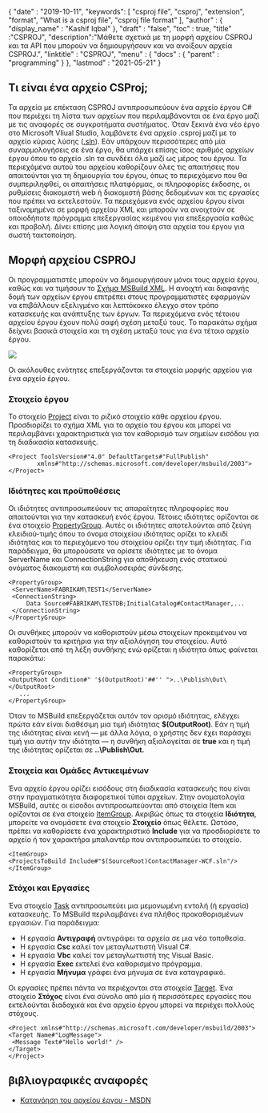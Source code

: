 {
  "date" : "2019-10-11",
  "keywords": [ "csproj file", "csproj", "extension", "format", "What is a csproj file", "csproj file format" ],
  "author" : {
    "display_name" : "Kashif Iqbal"
},
  "draft" : "false",
  "toc" : true,
  "title" :"CSPROJ",
  "description":"Μάθετε σχετικά με τη μορφή αρχείου CSPROJ και τα API που μπορούν να δημιουργήσουν και να ανοίξουν αρχεία CSPROJ.",
  "linktitle" : "CSPROJ",
  "menu" : {
    "docs" : {
      "parent" : "programming"
}
},
  "lastmod" : "2021-05-21"
}

## Τι είναι ένα αρχείο CSProj;
Τα αρχεία με επέκταση CSPROJ αντιπροσωπεύουν ένα αρχείο έργου C# που περιέχει τη λίστα των αρχείων που περιλαμβάνονται σε ένα έργο μαζί με τις αναφορές σε συγκροτήματα συστήματος. Όταν ξεκινά ένα νέο έργο στο Microsoft VIiual Studio, λαμβάνετε ένα αρχείο .csproj μαζί με το αρχείο κύριας λύσης ([.sln](/el/programming/sln/)). Εάν υπάρχουν περισσότερες από μία συναρμολογήσεις σε ένα έργο, θα υπάρχει επίσης ίσος αριθμός αρχείων έργου όπου το αρχείο .sln τα συνδέει όλα μαζί ως μέρος του έργου. Τα περιεχόμενα αυτού του αρχείου καθορίζουν όλες τις απαιτήσεις που απαιτούνται για τη δημιουργία του έργου, όπως το περιεχόμενο που θα συμπεριληφθεί, οι απαιτήσεις πλατφόρμας, οι πληροφορίες έκδοσης, οι ρυθμίσεις διακομιστή web ή διακομιστή βάσης δεδομένων και τις εργασίες που πρέπει να εκτελεστούν. Τα περιεχόμενα ενός αρχείου έργου είναι ταξινομημένα σε μορφή αρχείου XML και μπορούν να ανοιχτούν σε οποιοδήποτε πρόγραμμα επεξεργασίας κειμένου για επεξεργασία καθώς και προβολή. Δίνει επίσης μια λογική άποψη στα αρχεία του έργου για σωστή τακτοποίηση.

## Μορφή αρχείου CSPROJ #

Οι προγραμματιστές μπορούν να δημιουργήσουν μόνοι τους αρχεία έργου, καθώς και να τιμήσουν το [Σχήμα MSBuild XML](https://msdn.microsoft.com/library/5dy88c2e.aspx). Η ανοιχτή και διαφανής δομή των αρχείων έργου επιτρέπει στους προγραμματιστές εφαρμογών να επιβάλλουν εξελιγμένο και λεπτόκοκκο έλεγχο στον τρόπο κατασκευής και ανάπτυξης των έργων. Τα περιεχόμενα ενός τέτοιου αρχείου έργου έχουν πολύ σαφή σχέση μεταξύ τους. Το παρακάτω σχήμα δείχνει βασικά στοιχεία και τη σχέση μεταξύ τους για ένα τέτοιο αρχείο έργου.

![](https://learn.microsoft.com/en-us/aspnet/web-forms/overview/deployment/web-deployment-in-the-enterprise/understanding-the-project-file/_static/image2.png)

Οι ακόλουθες ενότητες επεξεργάζονται τα στοιχεία μορφής αρχείου για ένα αρχείο έργου.

### Στοιχείο έργου ###

Το στοιχείο [Project](https://msdn.microsoft.com/library/bcxfsh87.aspx) είναι το ριζικό στοιχείο κάθε αρχείου έργου. Προσδιορίζει το σχήμα XML για το αρχείο του έργου και μπορεί να περιλαμβάνει χαρακτηριστικά για τον καθορισμό των σημείων εισόδου για τη διαδικασία κατασκευής.

```
<Project ToolsVersion#"4.0" DefaultTargets#"FullPublish"
        xmlns#"http://schemas.microsoft.com/developer/msbuild/2003">
</Project>
```

### Ιδιότητες και προϋποθέσεις

Οι ιδιότητες αντιπροσωπεύουν τις απαραίτητες πληροφορίες που απαιτούνται για την κατασκευή ενός έργου. Τέτοιες ιδιότητες ορίζονται σε ένα στοιχείο [PropertyGroup](https://msdn.microsoft.com/library/t4w159bs.aspx). Αυτές οι ιδιότητες αποτελούνται από ζεύγη κλειδιού-τιμής όπου το όνομα στοιχείου ιδιότητας ορίζει το κλειδί ιδιότητας και το περιεχόμενο του στοιχείου ορίζει την τιμή ιδιότητας. Για παράδειγμα, θα μπορούσατε να ορίσετε ιδιότητες με το όνομα ServerName και ConnectionString για αποθήκευση ενός στατικού ονόματος διακομιστή και συμβολοσειράς σύνδεσης.

```
<PropertyGroup>    
 <ServerName>FABRIKAM\TEST1</ServerName>
 <ConnectionString>
     Data Source#FABRIKAM\TESTDB;InitialCatalog#ContactManager,...
 </ConnectionString>
</PropertyGroup>
```

Οι συνθήκες μπορούν να καθοριστούν μέσω στοιχείων προκειμένου να καθοριστούν τα κριτήρια για την αξιολόγηση του στοιχείου. Αυτό καθορίζεται από τη λέξη συνθήκης ενώ ορίζεται η ιδιότητα όπως φαίνεται παρακάτω:

```
<PropertyGroup>
<OutputRoot Condition#" '$(OutputRoot)'##'' ">..\Publish\Out\</OutputRoot>
   ...
</PropertyGroup>
```

Όταν το MSBuild επεξεργάζεται αυτόν τον ορισμό ιδιότητας, ελέγχει πρώτα εάν είναι διαθέσιμη μια τιμή ιδιότητας **$(OutputRoot)**. Εάν η τιμή της ιδιότητας είναι κενή — με άλλα λόγια, ο χρήστης δεν έχει παράσχει τιμή για αυτήν την ιδιότητα — η συνθήκη αξιολογείται σε **true** και η τιμή της ιδιότητας ορίζεται σε **..\Publish\Out.**

### Στοιχεία και Ομάδες Αντικειμένων

Ένα αρχείο έργου ορίζει εισόδους στη διαδικασία κατασκευής που είναι στην πραγματικότητα διαφορετικοί τύποι αρχείων. Στην ονοματολογία MSBuild, αυτές οι είσοδοι αντιπροσωπεύονται από στοιχεία Item και ορίζονται σε ένα στοιχείο [ItemGroup](https://msdn.microsoft.com/library/646dk05y.aspx). Ακριβώς όπως τα στοιχεία **Ιδιότητα**, μπορείτε να ονομάσετε ένα στοιχείο **Στοιχείο** όπως θέλετε. Ωστόσο, πρέπει να καθορίσετε ένα χαρακτηριστικό **Include** για να προσδιορίσετε το αρχείο ή τον χαρακτήρα μπαλαντέρ που αντιπροσωπεύει το στοιχείο.

```
<ItemGroup>
<ProjectsToBuild Include#"$(SourceRoot)ContactManager-WCF.sln"/>
</ItemGroup>
```

### Στόχοι και Εργασίες

Ένα στοιχείο [Task](https://msdn.microsoft.com/library/77f2hx1s.aspx) αντιπροσωπεύει μια μεμονωμένη εντολή (ή εργασία) κατασκευής. Το MSBuild περιλαμβάνει ένα πλήθος προκαθορισμένων εργασιών. Για παράδειγμα:

* Η εργασία **Αντιγραφή** αντιγράφει τα αρχεία σε μια νέα τοποθεσία.
* Η εργασία **Csc** καλεί τον μεταγλωττιστή Visual C#.
* Η εργασία **Vbc** καλεί τον μεταγλωττιστή της Visual Basic.
* Η εργασία **Exec** εκτελεί ένα καθορισμένο πρόγραμμα.
* Η εργασία **Μήνυμα** γράφει ένα μήνυμα σε ένα καταγραφικό.

Οι εργασίες πρέπει πάντα να περιέχονται στα στοιχεία [Target](https://msdn.microsoft.com/library/t50z2hka.aspx). Ένα στοιχείο **Στόχος** είναι ένα σύνολο από μία ή περισσότερες εργασίες που εκτελούνται διαδοχικά και ένα αρχείο έργου μπορεί να περιέχει πολλούς στόχους.

```
<Project xmlns#"http://schemas.microsoft.com/developer/msbuild/2003">
<Target Name#"LogMessage">
 <Message Text#"Hello world!" />
</Target>
</Project>
```

## βιβλιογραφικές αναφορές

* [Κατανόηση του αρχείου έργου - MSDN](https://learn.microsoft.com/en-us/aspnet/web-forms/overview/deployment/web-deployment-in-the-enterprise/understanding-the-project-file)

